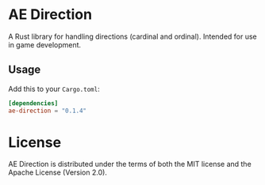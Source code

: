 # AE Direction

A Rust library for handling directions (cardinal and ordinal).  Intended for use in game development.

## Usage

Add this to your `Cargo.toml`:

```toml
[dependencies]
ae-direction = "0.1.4"
```
# License

AE Direction is distributed under the terms of both the MIT license and the
Apache License (Version 2.0).